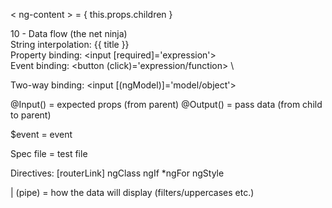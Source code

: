 < ng-content > = { this.props.children }

10 - Data flow (the net ninja) \
String interpolation: {{ title }} \
Property binding: <input [required]='expression'> \
Event binding: <button (click)='expression/function> \

Two-way binding: <input [(ngModel)]='model/object'>

@Input() = expected props (from parent)
@Output() = pass data (from child to parent)

$event = event

Spec file = test file

Directives:
[routerLink]
<router-outlet>
ngClass
ngIf
*ngFor
ngStyle

| (pipe) = how the data will display (filters/uppercases etc.)
